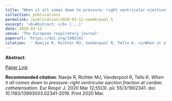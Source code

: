 ```yaml
--- 
title: "When it all comes down to pressure: right ventricular ejection fraction at cardiac catheterisation." 
collection: publications 
permalink: /publication/2020-03-12-vanderpool-5 
excerpt: '<b>Abstract: </b> [...]' 
date: 2020-03-12 
venue: 'The European respiratory journal' 
paperurl: 'https://doi.org/1902341' 
citation:  ' Naeije R, Richter MJ, Vanderpool R, Tello K. <i>When it all comes down to pressure: right ventricular ejection fraction at cardiac catheterisation.</i> Eur Respir J. 2020 Mar 12;55(3). pii: 55/3/1902341. doi: 10.1183/13993003.02341-2019. Print 2020 Mar.' 
--- 
```

<b>Abstract</b>:    
 
[Paper Link](https://doi.org/1902341) 
 
<b>Recommended citation</b>:  Naeije R, Richter MJ, Vanderpool R, Tello K. <i>When it all comes down to pressure: right ventricular ejection fraction at cardiac catheterisation.</i> Eur Respir J. 2020 Mar 12;55(3). pii: 55/3/1902341. doi: 10.1183/13993003.02341-2019. Print 2020 Mar. 
